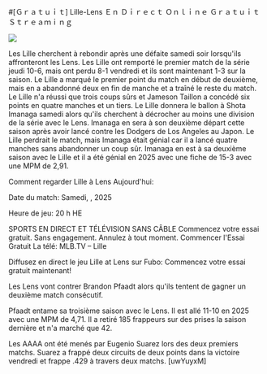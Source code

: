 #[Ｇｒａｔｕｉｔ] Lille-Lens Ｅｎ Ｄｉｒｅｃｔ Ｏｎｌｉｎｅ Ｇｒａｔｕｉｔ Ｓｔｒｅａｍｉｎｇ  
  
  
[![](https://i.imgur.com/qSNzIqt.png)](https://movie.rssnews.media/SdYmvTTex.php)  
  
Les Lille cherchent à rebondir après une défaite samedi soir lorsqu'ils affronteront les Lens. Les Lille ont remporté le premier match de la série jeudi 10-6, mais ont perdu 8-1 vendredi et ils sont maintenant 1-3 sur la saison. Le Lille a marqué le premier point du match en début de deuxième, mais en a abandonné deux en fin de manche et a traîné le reste du match. Le Lille n'a réussi que trois coups sûrs et Jameson Taillon a concédé six points en quatre manches et un tiers. Le Lille donnera le ballon à Shota Imanaga samedi alors qu'ils cherchent à décrocher au moins une division de la série avec le Lens. Imanaga en sera à son deuxième départ cette saison après avoir lancé contre les Dodgers de Los Angeles au Japon. Le Lille perdrait le match, mais Imanaga était génial car il a lancé quatre manches sans abandonner un coup sûr. Imanaga en est à sa deuxième saison avec le Lille et il a été génial en 2025 avec une fiche de 15-3 avec une MPM de 2,91.

Comment regarder Lille à Lens Aujourd'hui:

Date du match: Samedi, , 2025

Heure de jeu: 20 h HE

SPORTS EN DIRECT ET TÉLÉVISION SANS CÂBLE
Commencez votre essai gratuit. Sans engagement. Annulez à tout moment.
Commencer l'Essai Gratuit
La télé: MLB.TV – Lille

Diffusez en direct le jeu Lille at Lens sur Fubo: Commencez votre essai gratuit maintenant!

Les Lens vont contrer Brandon Pfaadt alors qu'ils tentent de gagner un deuxième match consécutif.

Pfaadt entame sa troisième saison avec le Lens. Il est allé 11-10 en 2025 avec une MPM de 4,71. Il a retiré 185 frappeurs sur des prises la saison dernière et n'a marché que 42.

Les AAAA ont été menés par Eugenio Suarez lors des deux premiers matchs. Suarez a frappé deux circuits de deux points dans la victoire vendredi et frappe .429 à travers deux matchs. [uwYuyxM]